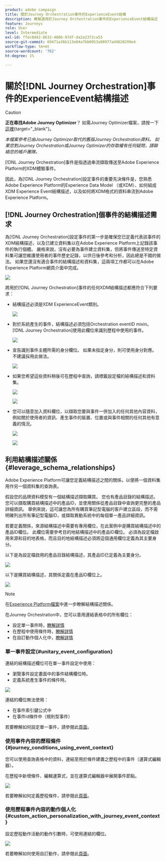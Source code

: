 ```yaml
---
product: adobe campaign
title: 關於Journey Orchestration事件的ExperienceEvent結構
description: 瞭解適用於Journey Orchestration事件的ExperienceEvent結構描述
feature: Journeys
role: User
level: Intermediate
exl-id: ffec0d42-8632-4806-97df-da2a2372ca53
source-git-commit: 69471a36b113e04a7bb0953a90977ad4020299e4
workflow-type: tm+mt
source-wordcount: '762'
ht-degree: 1%

---
```


# 關於[!DNL Journey Orchestration]事件的ExperienceEvent結構描述


>[!CAUTION]
>
>**正在尋找Adobe Journey Optimizer**？ 如需Journey Optimizer檔案，請按一下[這裡](https://experienceleague.adobe.com/zh-hant/docs/journey-optimizer/using/ajo-home){target="_blank"}。
>
>
>_本檔案參考已由Journey Optimizer取代的舊版Journey Orchestration資料。 如果您對Journey Orchestration或Journey Optimizer的存取權有任何疑問，請聯絡您的帳戶團隊。_



[!DNL Journey Orchestration]事件是指透過串流擷取傳送至Adobe Experience Platform的XDM體驗事件。

因此，為[!DNL Journey Orchestration]設定事件的重要先決條件是，您熟悉Adobe Experience Platform的Experience Data Model （或XDM）、如何組成XDM Experience Event結構描述，以及如何將XDM格式的資料串流到Adobe Experience Platform。

## [!DNL Journey Orchestration]個事件的結構描述需求

為[!DNL Journey Orchestration]設定事件的第一步是確保您已定義代表該事件的XDM結構描述，以及已建立資料集以在Adobe Experience Platform上記錄該事件的執行個體。 嚴格來說，沒有必要為事件建立資料集，但將事件傳送至特定資料集可讓您維護使用者的事件歷史記錄，以供日後參考和分析，因此總是不錯的做法。 如果您還沒有適合事件的結構描述和資料集，這兩項工作都可以在Adobe Experience Platform網頁介面中完成。

![](../assets/schema1.png)

將用於[!DNL Journey Orchestration]事件的任何XDM結構描述都應符合下列要求：

* 結構描述必須是XDM ExperienceEvent類別。

  ![](../assets/schema2.png)

* 對於系統產生的事件，結構描述必須包括Orchestration eventID mixin。 [!DNL Journey Orchestration]使用此欄位來識別歷程中使用的事件。

  ![](../assets/schema3.png)

* 宣告識別事件主體所需的身分欄位。 如果未指定身分，則可使用身分對應。 不建議採用此做法。

  ![](../assets/schema4.png)

* 如果您希望這些資料稍後可在歷程中查詢，請標籤設定檔的結構描述和資料集。

  ![](../assets/schema5.png)

  ![](../assets/schema6.png)

* 您可以隨意加入資料欄位，以擷取您要與事件一併加入的任何其他內容資料，例如關於使用者的資訊、產生事件的裝置、位置或與事件相關的任何其他有意義的情況。

  ![](../assets/schema7.png)

  ![](../assets/schema8.png)

## 利用結構描述關係{#leverage_schema_relationships}

Adobe Experience Platform可讓您定義結構描述之間的關係，以便將一個資料集用作另一個資料集的查詢表。

假設您的品牌資料模型有一個結構描述擷取購買。 您也有產品目錄的結構描述。 您可以擷取購買結構描述中的產品ID，並使用關係從產品目錄中查詢更完整的產品詳細資訊。 舉例來說，這可讓您為所有購買筆記型電腦的客戶建立區段，而不需明確列出所有筆記型電腦ID，或擷取異動系統中的每個單一產品詳細資訊。

若要定義關係，來源結構描述中需要有專用欄位，在此案例中是購買結構描述中的產品ID欄位。 此欄位需要參考目的地結構描述中的產品ID欄位。 必須為設定檔啟用來源和目的地表格，而且目的地結構描述必須將這個通用欄位定義為其主要身分。

以下是為設定檔啟用的產品目錄結構描述，其產品ID已定義為主要身分。

![](../assets/schema9.png)

以下是購買結構描述，其關係定義在產品ID欄位上。

![](../assets/schema10.png)

>[!NOTE]
>
>在[Experience Platform檔案](https://experienceleague.adobe.com/docs/platform-learn/tutorials/schemas/configure-relationships-between-schemas.html?lang=en)中進一步瞭解結構描述關係。

在Journey Orchestration中，您可以善用連結表格中的所有欄位：

* 設定單一事件時，[瞭解詳情](../event/experience-event-schema.md#unitary_event_configuration)
* 在歷程中使用條件時，[瞭解詳情](../event/experience-event-schema.md#journey_conditions_using_event_context)
* 在自訂動作個人化中，[瞭解詳情](../event/experience-event-schema.md#custom_action_personalization_with_journey_event_context)

### 單一事件設定{#unitary_event_configuration}

連結的結構描述欄位可在單一事件設定中使用：

* 瀏覽事件設定畫面中的事件結構欄位時。
* 定義系統產生事件的條件時。

![](../assets/schema11.png)

連結的欄位無法使用：

* 在事件索引鍵公式中
* 在事件id條件中（規則型事件）

若要瞭解如何設定單一事件，請參閱此[頁面](../event/about-creating.md)。

### 使用事件內容的歷程條件{#journey_conditions_using_event_context}

您可以使用查詢表格中的資料，連結至用於條件建置之歷程中的事件（運算式編輯器）。

在歷程中新增條件、編輯運算式，並在運算式編輯器中展開事件節點。

![](../assets/schema12.png)

若要瞭解如何定義歷程條件，請參閱此[頁面](../building-journeys/condition-activity.md)。

### 使用歷程事件內容的動作個人化{#custom_action_personalization_with_journey_event_context}

設定歷程動作活動的動作引數時，可使用連結的欄位。

![](../assets/schema13.png)

若要瞭解如何使用自訂動作，請參閱此[頁面](../building-journeys/using-custom-actions.md)。

